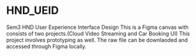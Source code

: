# HND_UEID
Sem3 HND User Experience Interface Design
This is a Figma canvas with consists of two projects.(Cloud Video Streaming and Car Booking UI) This project involves prototyping as well. The raw file can be downlaoded and accessed through Figma locally.
